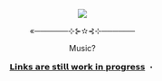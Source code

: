 <p align="center">
  <img src="https://github.com/user-attachments/assets/abff910e-e89a-4313-91d4-1c1b338278f2">
</p>
<p align="center">«──────⊹⊱✫⊰⊹──────</p>
<p align="center">Music?</p>
<p align="center">
  <a href="">𝗟𝗶𝗻𝗸𝘀 𝗮𝗿𝗲 𝘀𝘁𝗶𝗹𝗹 𝘄𝗼𝗿𝗸 𝗶𝗻 𝗽𝗿𝗼𝗴𝗿𝗲𝘀𝘀</a> ・
</p>

